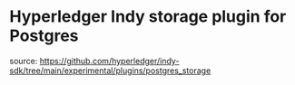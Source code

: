 # Hyperledger Indy storage plugin for Postgres

source: https://github.com/hyperledger/indy-sdk/tree/main/experimental/plugins/postgres_storage
